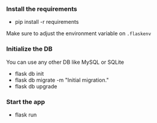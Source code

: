### Install the requirements

*   pip install -r requirements

Make sure to adjust the environment variable on `.flaskenv`

### Initialize the DB

You can use any other DB like MySQL or SQLite

* flask db init
* flask db migrate -m "Initial migration."
* flask db upgrade

### Start the app

* flask run